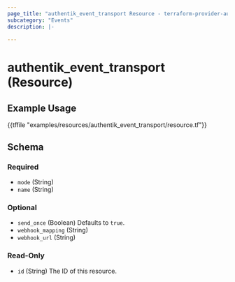 ```yaml
---
page_title: "authentik_event_transport Resource - terraform-provider-authentik"
subcategory: "Events"
description: |-
  
---
```


# authentik_event_transport (Resource)



## Example Usage

{{tffile "examples/resources/authentik_event_transport/resource.tf"}}

<!-- schema generated by tfplugindocs -->
## Schema

### Required

- `mode` (String)
- `name` (String)

### Optional

- `send_once` (Boolean) Defaults to `true`.
- `webhook_mapping` (String)
- `webhook_url` (String)

### Read-Only

- `id` (String) The ID of this resource.


